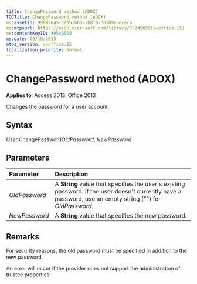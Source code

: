 ```yaml
---
title: ChangePassword method (ADOX)
TOCTitle: ChangePassword method (ADOX)
ms:assetid: 999826a5-3e6b-b6da-b8f6-d61b9a50ceca
ms:mtpsurl: https://msdn.microsoft.com/library/JJ249690(v=office.15)
ms:contentKeyID: 48546519
ms.date: 09/18/2015
mtps_version: v=office.15
localization_priority: Normal
---
```


# ChangePassword method (ADOX)

**Applies to**: Access 2013, Office 2013

Changes the password for a user account.

## Syntax

*User*.ChangePassword*OldPassword*, *NewPassword*

## Parameters

|Parameter|Description|
|:--------|:----------|
|*OldPassword* |A **String** value that specifies the user's existing password. If the user doesn't currently have a password, use an empty string ("") for *OldPassword*.|
|*NewPassword* |A **String** value that specifies the new password.|

## Remarks

For security reasons, the old password must be specified in addition to the new password.

An error will occur if the provider does not support the administration of trustee properties.

